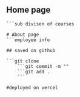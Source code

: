 ## Home page
```program & courses
```sub divison of courses

# About page
```employee info

## saved on github

```git clone
    ```git commit -m ""
    ```git add .
    ```

#deployed on vercel








